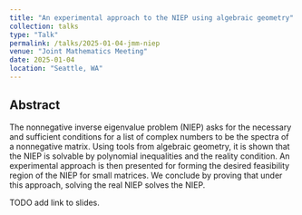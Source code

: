 ```yaml
---
title: "An experimental approach to the NIEP using algebraic geometry"
collection: talks
type: "Talk"
permalink: /talks/2025-01-04-jmm-niep
venue: "Joint Mathematics Meeting"
date: 2025-01-04
location: "Seattle, WA"
---
```


## Abstract 

The nonnegative inverse eigenvalue problem (NIEP) asks for the necessary and sufficient conditions for a list of complex numbers to be the spectra of a nonnegative matrix. Using tools from algebraic geometry, it is shown that the NIEP is solvable by polynomial inequalities and the reality condition. An experimental approach is then presented for forming the desired feasibility region of the NIEP for small matrices. We conclude by proving that under this approach, solving the real NIEP solves the NIEP.

TODO add link to slides.